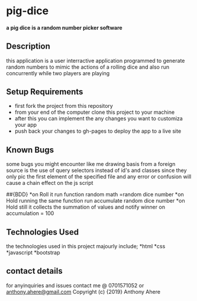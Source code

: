 # pig-dice
#### a pig dice is a random number picker software
## Description
this application is a user interractive application programmed to generate random numbers to mimic the actions of a rolling dice and also run concurrently while two players are playing

## Setup Requirements
* first fork the project from this repository
* from your end of the computer clone this project to your machine
* after this you can implement the any changes you want to customiza your app
* push back your changes to gh-pages to deploy the app to a live site 

## Known Bugs
some bugs you might encounter like me drawing basis from a foreign source is the use of query selectors instead of id's and classes since they only pic the first element of the specified file and any error or confusion will cause a chain effect on the js script

##{BDD}
*on Roll it run function random math =random dice number 
*on Hold running the same function run accumulate random dice number
*on Hold still it collects the summation of values and notify winner on accumulation = 100 

## Technologies Used
the technologies used in this project majourly include;
*html
*css
*javascript
*bootstrap
## contact details
for anyinquiries and issues contact me @ 0701571052 or anthony.ahere@gmail.com
Copyright (c) {2019} Anthony Ahere
  
